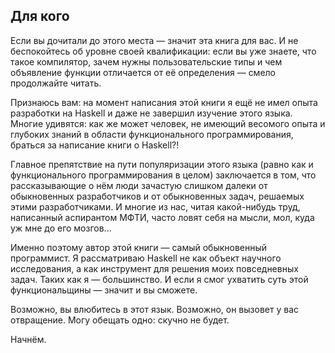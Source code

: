 Для кого
--------

Если вы дочитали до этого места — значит эта книга для вас. И не беспокойтесь об уровне своей квалификации: если вы уже знаете, что такое компилятор, зачем нужны пользовательские типы и чем объявление функции отличается от её определения — смело продолжайте читать.

Признаюсь вам: на момент написания этой книги я ещё не имел опыта разработки на Haskell и даже не завершил изучение этого языка. Многие удивятся: как же может человек, не имеющий весомого опыта и глубоких знаний в области функционального программирования, браться за написание книги о Haskell?!

Главное препятствие на пути популяризации этого языка (равно как и функционального программирования в целом) заключается в том, что рассказывающие о нём люди зачастую слишком далеки от обыкновенных разработчиков и от обыкновенных задач, решаемых этими разработчиками. И многие из нас, читая какой-нибудь труд, написанный аспирантом МФТИ, часто ловят себя на мысли, мол, куда уж мне до его мозгов...

Именно поэтому автор этой книги — самый обыкновенный программист. Я рассматриваю Haskell не как объект научного исследования, а как инструмент для решения моих повседневных задач. Таких как я — большинство. И если я смог ухватить суть этой функциональщины — значит и вы сможете.

Возможно, вы влюбитесь в этот язык. Возможно, он вызовет у вас отвращение. Могу обещать одно: скучно не будет.

Начнём.
